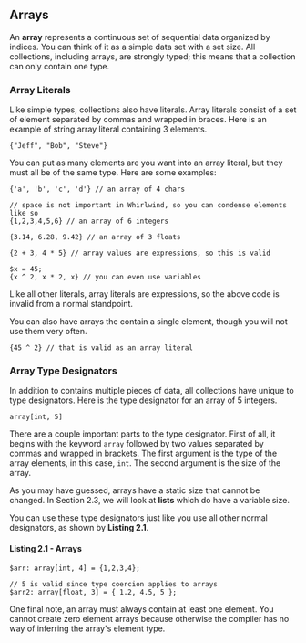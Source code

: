 ## Arrays

An **array** represents a continuous set of sequential data organized by
indices.  You can think of it as a simple data set with a set size.  All
collections, including arrays, are strongly typed; this means that
a collection can only contain one type.

### Array Literals

Like simple types, collections also have literals.  Array literals consist
of a set of element separated by commas and wrapped in braces.  Here is
an example of string array literal containing 3 elements.

    {"Jeff", "Bob", "Steve"}

You can put as many elements are you want into an array literal, but they
must all be of the same type.  Here are some examples:

    {'a', 'b', 'c', 'd'} // an array of 4 chars

    // space is not important in Whirlwind, so you can condense elements like so
    {1,2,3,4,5,6} // an array of 6 integers

    {3.14, 6.28, 9.42} // an array of 3 floats

    {2 + 3, 4 * 5} // array values are expressions, so this is valid

    $x = 45;
    {x ^ 2, x * 2, x} // you can even use variables

Like all other literals, array literals are expressions, so the above code
is invalid from a normal standpoint.

You can also have arrays the contain a single element, though you will not
use them very often.

    {45 ^ 2} // that is valid as an array literal

### Array Type Designators

In addition to contains multiple pieces of data, all collections have
unique to type designators.  Here is the type designator for an
array of 5 integers.

    array[int, 5]

There are a couple important parts to the type designator.  First of all,
it begins with the keyword `array` followed by two values separated
by commas and wrapped in brackets.  The first argument is the type of the
array elements, in this case, `int`.  The second argument is the size
of the array.

As you may have guessed, arrays have a static size that cannot be changed.
In Section 2.3, we will look at **lists** which do have a variable
size.

You can use these type designators just like you use all other normal
designators, as shown by **Listing 2.1**.

#### Listing 2.1 - Arrays

    $arr: array[int, 4] = {1,2,3,4};

    // 5 is valid since type coercion applies to arrays
    $arr2: array[float, 3] = { 1.2, 4.5, 5 };


One final note, an array must always contain at least one element.
You cannot create zero element arrays because otherwise the compiler
has no way of inferring the array's element type.

